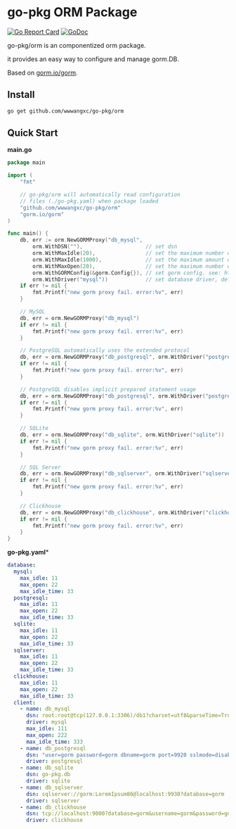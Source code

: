 # go-pkg ORM Package

[![Go Report Card](https://goreportcard.com/badge/github.com/wwwangxc/go-pkg/orm)](https://goreportcard.com/report/github.com/wwwangxc/go-pkg/orm)
[![GoDoc](https://pkg.go.dev/badge/github.com/wwwangxc/go-pkg/orm?status.svg)](https://pkg.go.dev/github.com/wwwangxc/go-pkg/orm)

go-pkg/orm is an componentized orm package.

it provides an easy way to configure and manage gorm.DB.

Based on [gorm.io/gorm](https://github.com/go-gorm/gorm).

## Install

```sh
go get github.com/wwwangxc/go-pkg/orm
```

## Quick Start

**main.go**

```go
package main

import (
	"fmt"

	// go-pkg/orm will automatically read configuration
	// files (./go-pkg.yaml) when package loaded
	"github.com/wwwangxc/go-pkg/orm"
	"gorm.io/gorm"
)

func main() {
	db, err := orm.NewGORMProxy("db_mysql",
		orm.WithDSN(""),                    // set dsn
		orm.WithMaxIdle(20),                // set the maximum number of connections in the idle connection pool.
		orm.WithMaxIdle(1000),              // set the maximum amount of time aconnection may be reused. uint: milliseconds
		orm.WithMaxOpen(20),                // set the maximum number of open connections to the database.
		orm.WithGORMConfig(&gorm.Config{}), // set gorm config. see: https://gorm.io/docs/gorm_config.html
		orm.WithDriver("mysql"))            // set database driver, default mysql
	if err != nil {
		fmt.Printf("new gorm proxy fail. error:%v", err)
	}

	// MySQL
	db, err = orm.NewGORMProxy("db_mysql")
	if err != nil {
		fmt.Printf("new gorm proxy fail. error:%v", err)
	}

	// PostgreSQL automatically uses the extended protocol
	db, err = orm.NewGORMProxy("db_postgresql", orm.WithDriver("postgresql"))
	if err != nil {
		fmt.Printf("new gorm proxy fail. error:%v", err)
	}

	// PostgreSQL disables implicit prepared statement usage
	db, err = orm.NewGORMProxy("db_postgresql", orm.WithDriver("postgresql.simple"))
	if err != nil {
		fmt.Printf("new gorm proxy fail. error:%v", err)
	}

	// SQLite
	db, err = orm.NewGORMProxy("db_sqlite", orm.WithDriver("sqlite"))
	if err != nil {
		fmt.Printf("new gorm proxy fail. error:%v", err)
	}

	// SQL Server
	db, err = orm.NewGORMProxy("db_sqlserver", orm.WithDriver("sqlserver"))
	if err != nil {
		fmt.Printf("new gorm proxy fail. error:%v", err)
	}

	// Clickhouse
	db, err = orm.NewGORMProxy("db_clickhouse", orm.WithDriver("clickhouse"))
	if err != nil {
		fmt.Printf("new gorm proxy fail. error:%v", err)
	}
}
```

**go-pkg.yaml***

```yaml
database:
  mysql:
    max_idle: 11
    max_open: 22
    max_idle_time: 33
  postgresql:
    max_idle: 11
    max_open: 22
    max_idle_time: 33
  sqlite:
    max_idle: 11
    max_open: 22
    max_idle_time: 33
  sqlserver:
    max_idle: 11
    max_open: 22
    max_idle_time: 33
  clickhouse:
    max_idle: 11
    max_open: 22
    max_idle_time: 33
  client:
    - name: db_mysql
      dsn: root:root@tcp(127.0.0.1:3306)/db1?charset=utf8&parseTime=True
      driver: mysql
      max_idle: 111
      max_open: 222
      max_idle_time: 333
    - name: db_postgresql
      dsn: "user=gorm password=gorm dbname=gorm port=9920 sslmode=disable TimeZone=Asia/Shanghai"
      driver: postgresql
    - name: db_sqlite
      dsn: go-pkg.db
      driver: sqlite
    - name: db_sqlserver
      dsn: sqlserver://gorm:LoremIpsum86@localhost:9930?database=gorm
      driver: sqlserver
    - name: db_clickhouse
      dsn: tcp://localhost:9000?database=gorm&username=gorm&password=gorm&read_timeout=10&write_timeout=20
      driver: clickhouse
```
